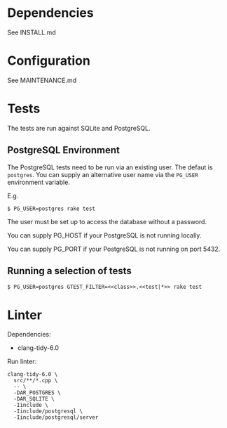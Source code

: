 # Dependencies

See INSTALL.md

# Configuration

See MAINTENANCE.md

# Tests

The tests are run against SQLite and PostgreSQL.

## PostgreSQL Environment

The PostgreSQL tests need to be run via an existing user. The defaut is
`postgres`. You can supply an alternative user name via the `PG_USER`
environment variable.

E.g.

```shell
$ PG_USER=postgres rake test
```

The user must be set up to access the database without a password.

You can supply PG_HOST if your PostgreSQL is not running locally.

You can supply PG_PORT if your PostgreSQL is not running on port 5432.

## Running a selection of tests

```shell
$ PG_USER=postgres GTEST_FILTER=<<class>>.<<test|*>> rake test
```

# Linter

Dependencies:

* clang-tidy-6.0

Run linter:

```shell
clang-tidy-6.0 \
  src/**/*.cpp \
  -- \
  -DAR_POSTGRES \
  -DAR_SQLITE \
  -Iinclude \
  -Iinclude/postgresql \
  -Iinclude/postgresql/server
```
